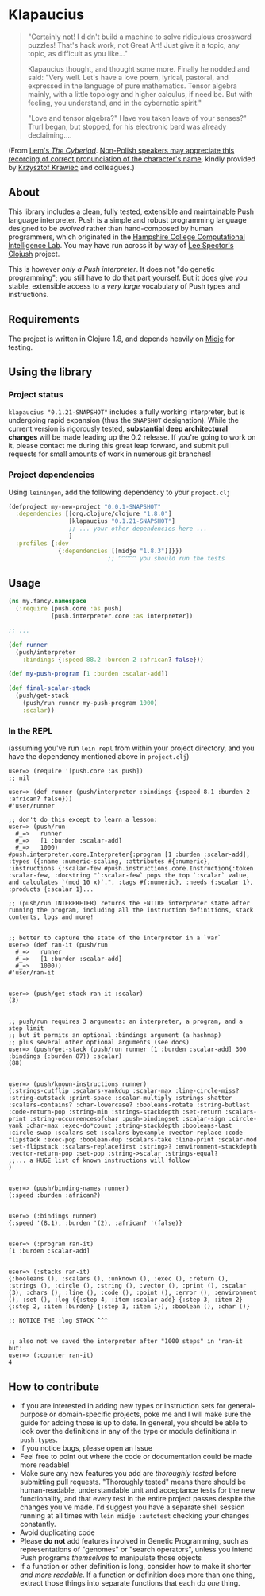 # Klapaucius

> "Certainly not! I didn't build a machine to solve ridiculous crossword puzzles! That's hack work, not Great Art! Just give it a topic, any topic, as difficult as you like..."
> 
> Klapaucius thought, and thought some more. Finally he nodded and said:
"Very well. Let's have a love poem, lyrical, pastoral, and expressed in the language of pure mathematics. Tensor algebra mainly, with a little topology and higher calculus, if need be. But with feeling, you understand, and in the cybernetic spirit."
> 
> "Love and tensor algebra?" Have you taken leave of your senses?" Trurl began, but stopped, for his electronic bard was already declaiming....

(From [Lem's _The Cyberiad_](https://en.wikipedia.org/wiki/The_Cyberiad). [Non-Polish speakers may appreciate this recording of correct pronunciation of the character's name](./klapaucius.m4a), kindly provided by [Krzysztof Krawiec](http://www.cs.put.poznan.pl/kkrawiec/) and colleagues.)

## About

This library includes a clean, fully tested, extensible and maintainable Push language interpreter. Push is a simple and robust programming language designed to be _evolved_ rather than hand-composed by human programmers, which originated in the [Hampshire College Computational Intelligence Lab](http://sites.hampshire.edu/ci-lab/). You may have run across it by way of [Lee Spector's Clojush](https://github.com/lspector/Clojush) project.

This is however _only a Push interpreter_. It does not "do genetic programming"; you still have to do that part yourself. But it does give you stable, extensible access to a _very large_ vocabulary of Push types and instructions. 

## Requirements

The project is written in Clojure 1.8, and depends heavily on [Midje](https://github.com/marick/Midje/) for testing.

## Using the library

### Project status

`klapaucius "0.1.21-SNAPSHOT"` includes a fully working interpreter, but is undergoing rapid expansion (thus the `SNAPSHOT` designation). While the current version is rigorously tested,  **substantial deep architectural changes** will be made leading up the 0.2 release. If you're going to work on it, please contact me during this great leap forward, and submit pull requests for small amounts of work in numerous git branches!

### Project dependencies

Using `leiningen`, add the following dependency to your `project.clj`

```clojure
(defproject my-new-project "0.0.1-SNAPSHOT"
  :dependencies [[org.clojure/clojure "1.8.0"]
                 [klapaucius "0.1.21-SNAPSHOT"]
                 ;; ... your other dependencies here ...
                 ] 
  :profiles {:dev
              {:dependencies [[midje "1.8.3"]]}})
                            ;; ^^^^^ you should run the tests
```

## Usage

```clojure
(ns my.fancy.namespace
  (:require [push.core :as push]
            [push.interpreter.core :as interpreter])

;; ...

(def runner
  (push/interpreter
    :bindings {:speed 88.2 :burden 2 :african? false}))

(def my-push-program [1 :burden :scalar-add])

(def final-scalar-stack
  (push/get-stack
    (push/run runner my-push-program 1000)
    :scalar))
```

### In the REPL

(assuming you've run `lein repl` from within your project directory, and you have the dependency mentioned above in `project.clj`)

```text
user=> (require '[push.core :as push])
;; nil

user=> (def runner (push/interpreter :bindings {:speed 8.1 :burden 2 :african? false}))
#'user/runner

;; don't do this except to learn a lesson:
user=> (push/run
  #_=>   runner
  #_=>   [1 :burden :scalar-add]
  #_=>   1000)
#push.interpreter.core.Interpreter{:program [1 :burden :scalar-add], :types ({:name :numeric-scaling, :attributes #{:numeric}, :instructions {:scalar-few #push.instructions.core.Instruction{:token :scalar-few, :docstring "`:scalar-few` pops the top `:scalar` value, and calculates `(mod 10 x)`.", :tags #{:numeric}, :needs {:scalar 1}, :products {:scalar 1}...

;; (push/run INTERPRETER) returns the ENTIRE interpreter state after running the program, including all the instruction definitions, stack contents, logs and more!


;; better to capture the state of the interpreter in a `var`
user=> (def ran-it (push/run
  #_=>   runner
  #_=>   [1 :burden :scalar-add]
  #_=>   1000))
#'user/ran-it


user=> (push/get-stack ran-it :scalar)
(3)


;; push/run requires 3 arguments: an interpreter, a program, and a step limit
;; but it permits an optional :bindings argument (a hashmap)
;; plus several other optional arguments (see docs)
user=> (push/get-stack (push/run runner [1 :burden :scalar-add] 300 :bindings {:burden 87}) :scalar)
(88)


user=> (push/known-instructions runner)
(:strings-cutflip :scalars-yankdup :scalar-max :line-circle-miss?  :string-cutstack :print-space :scalar-multiply :strings-shatter :scalars-contains? :char-lowercase? :booleans-rotate :string-butlast :code-return-pop :string-min :strings-stackdepth :set-return :scalars-print :string-occurrencesofchar :push-bindingset :scalar-sign :circle-yank :char-max :exec-do*count :string-stackdepth :booleans-last :circle-swap :scalars-set :scalars-byexample :vector-replace :code-flipstack :exec-pop :boolean-dup :scalars-take :line-print :scalar-mod :set-flipstack :scalars-replacefirst :string>? :environment-stackdepth :vector-return-pop :set-pop :string->scalar :strings-equal?
;;... a HUGE list of known instructions will follow
)


user=> (push/binding-names runner)
(:speed :burden :african?)


user=> (:bindings runner)
{:speed '(8.1), :burden '(2), :african? '(false)}


user=> (:program ran-it)
[1 :burden :scalar-add]


user=> (:stacks ran-it)
{:booleans (), :scalars (), :unknown (), :exec (), :return (), :strings (), :circle (), :string (), :vector (), :print (), :scalar (3), :chars (), :line (), :code (), :point (), :error (), :environment (), :set (), :log ({:step 4, :item :scalar-add} {:step 3, :item 2} {:step 2, :item :burden} {:step 1, :item 1}), :boolean (), :char ()}

;; NOTICE THE :log STACK ^^^


;; also not we saved the interpreter after "1000 steps" in 'ran-it but:
user=> (:counter ran-it)
4
```


## How to contribute

- If you are interested in adding new types or instruction sets for general-purpose or domain-specific projects, poke me and I will make sure the guide for adding those is up to date. In general, you should be able to look over the definitions in any of the type or module definitions in `push.types`.
- If you notice bugs, please open an Issue
- Feel free to point out where the code or documentation could be made more readable!
- Make sure any new features you add are _thoroughly tested_ before submitting pull requests. "Thoroughly tested" means there should be human-readable, understandable unit and acceptance tests for the new functionality, and that every test in the entire project passes despite the changes you've made. I'd suggest you have a separate shell session running at all times with `lein midje :autotest` checking your changes constantly.
- Avoid duplicating code
- Please **do not** add features involved in Genetic Programming, such as representations of "genomes" or "search operators", unless you intend Push programs _themselves_ to manipulate those objects
- If a function or other definition is long, consider how to make it shorter _and more readable_. If a function or definition does more than one thing, extract those things into separate functions that each do _one_ thing.